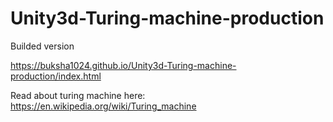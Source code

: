 # Unity3d-Turing-machine-production
Builded version

https://buksha1024.github.io/Unity3d-Turing-machine-production/index.html

Read about turing machine here: https://en.wikipedia.org/wiki/Turing_machine
